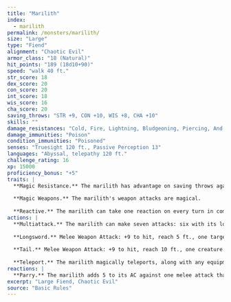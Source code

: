 ```yaml
---
title: "Marilith"
index:
  - marilith
permalink: /monsters/marilith/
size: "Large"
type: "Fiend"
alignment: "Chaotic Evil"
armor_class: "18 (Natural)"
hit_points: "189 (18d10+90)"
speed: "walk 40 ft."
str_score: 18
dex_score: 20
con_score: 20
int_score: 18
wis_score: 16
cha_score: 20
saving_throws: "STR +9, CON +10, WIS +8, CHA +10"
skills: ""
damage_resistances: "Cold, Fire, Lightning, Bludgeoning, Piercing, And Slashing From Nonmagical Weapons"
damage_immunities: "Poison"
condition_immunities: "Poisoned"
senses: "Truesight 120 ft., Passive Perception 13"
languages: "Abyssal, telepathy 120 ft."
challenge_rating: 16
xp: 15000
proficiency_bonus: "+5"
traits: |
  **Magic Resistance.** The marilith has advantage on saving throws against spells and other magical effects.
  
  **Magic Weapons.** The marilith's weapon attacks are magical.
  
  **Reactive.** The marilith can take one reaction on every turn in combat.
actions: |
  **Multiattack.** The marilith can make seven attacks: six with its longswords and one with its tail.
  
  **Longsword.** Melee Weapon Attack: +9 to hit, reach 5 ft., one target. Hit: 13 (2d8 + 4) slashing damage.
  
  **Tail.** Melee Weapon Attack: +9 to hit, reach 10 ft., one creature. Hit: 15 (2d10 + 4) bludgeoning damage. If the target is Medium or smaller, it is grappled (escape DC 19). Until this grapple ends, the target is restrained, the marilith can automatically hit the target with its tail, and the marilith can't make tail attacks against other targets.
  
  **Teleport.** The marilith magically teleports, along with any equipment it is wearing or carrying, up to 120 feet to an unoccupied space it can see.
reactions: |
  **Parry.** The marilith adds 5 to its AC against one melee attack that would hit it. To do so, the marilith must see the attacker and be wielding a melee weapon.
excerpt: "Large Fiend, Chaotic Evil"
source: "Basic Rules"
---
```


